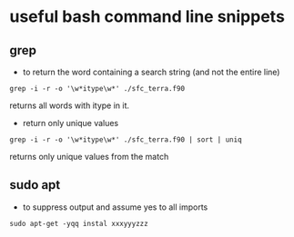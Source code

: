 # useful bash command line snippets

## grep

- to return the word containing a search string (and not the entire line)

```
grep -i -r -o '\w*itype\w*' ./sfc_terra.f90
```

returns all words with itype in it.

- return only unique values

```
grep -i -r -o '\w*itype\w*' ./sfc_terra.f90 | sort | uniq
```

returns only unique values from the match

## sudo apt

- to suppress output and assume yes to all imports

```
sudo apt-get -yqq instal xxxyyyzzz
```
